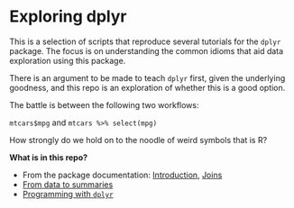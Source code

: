 # Exploring dplyr

This is a selection of scripts that reproduce several tutorials for the `dplyr` package. The focus is on understanding the common idioms that aid data exploration using this package.

There is an argument to be made to teach `dplyr` first, given the underlying goodness, and this repo is an exploration of whether this is a good option.

The battle is between the following two workflows:

`mtcars$mpg` and `mtcars %>% select(mpg)`

How strongly do we hold on to the noodle of weird symbols that is R? 

**What is in this repo?**

- From the package documentation: [Introduction](vignettes/Introduction.md), [Joins](vignettes/Understanding-Joins.md)
- [From data to summaries](vignettes/Summarizing.md)
- [Programming with `dplyr`](vignettes/Programming.md)